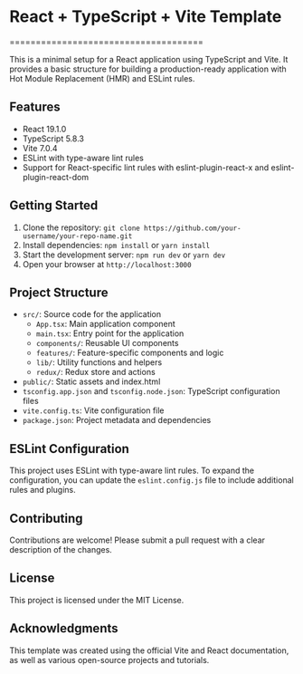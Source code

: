 # React + TypeScript + Vite Template

=====================================

This is a minimal setup for a React application using TypeScript and Vite. It provides a basic structure for building a production-ready application with Hot Module Replacement (HMR) and ESLint rules.

## Features

- React 19.1.0
- TypeScript 5.8.3
- Vite 7.0.4
- ESLint with type-aware lint rules
- Support for React-specific lint rules with eslint-plugin-react-x and eslint-plugin-react-dom

## Getting Started

1. Clone the repository: `git clone https://github.com/your-username/your-repo-name.git`
2. Install dependencies: `npm install` or `yarn install`
3. Start the development server: `npm run dev` or `yarn dev`
4. Open your browser at `http://localhost:3000`

## Project Structure

- `src/`: Source code for the application
  - `App.tsx`: Main application component
  - `main.tsx`: Entry point for the application
  - `components/`: Reusable UI components
  - `features/`: Feature-specific components and logic
  - `lib/`: Utility functions and helpers
  - `redux/`: Redux store and actions
- `public/`: Static assets and index.html
- `tsconfig.app.json` and `tsconfig.node.json`: TypeScript configuration files
- `vite.config.ts`: Vite configuration file
- `package.json`: Project metadata and dependencies

## ESLint Configuration

This project uses ESLint with type-aware lint rules. To expand the configuration, you can update the `eslint.config.js` file to include additional rules and plugins.

## Contributing

Contributions are welcome! Please submit a pull request with a clear description of the changes.

## License

This project is licensed under the MIT License.

## Acknowledgments

This template was created using the official Vite and React documentation, as well as various open-source projects and tutorials.
